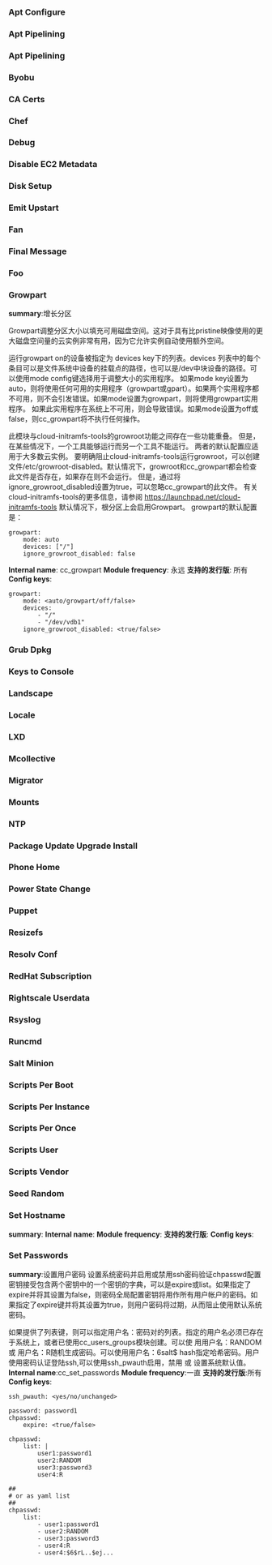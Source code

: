### Apt Configure
### Apt Pipelining
### Apt Pipelining
### Byobu
### CA Certs
### Chef
### Debug
### Disable EC2 Metadata
### Disk Setup
### Emit Upstart
### Fan
### Final Message
### Foo
### Growpart
**summary**:增长分区

Growpart调整分区大小以填充可用磁盘空间。这对于具有比pristine映像使用的更大磁盘空间量的云实例非常有用，因为它允许实例自动使用额外空间。

运行growpart on的设备被指定为 devices key下的列表。devices 列表中的每个条目可以是文件系统中设备的挂载点的路径，也可以是/dev中块设备的路径。可以使用mode config键选择用于调整大小的实用程序。
如果mode key设置为auto，则将使用任何可用的实用程序（growpart或gpart）。如果两个实用程序都不可用，则不会引发错误。如果mode设置为growpart，则将使用growpart实用程序。 如果此实用程序在系统上不可用，则会导致错误。如果mode设置为off或false，则cc_growpart将不执行任何操作。

此模块与cloud-initramfs-tools的growroot功能之间存在一些功能重叠。
但是，在某些情况下，一个工具能够运行而另一个工具不能运行。
两者的默认配置应适用于大多数云实例。
要明确阻止cloud-initramfs-tools运行growroot，可以创建文件/etc/growroot-disabled。默认情况下，growroot和cc_growpart都会检查此文件是否存在，如果存在则不会运行。 但是，通过将ignore_growroot_disabled设置为true，可以忽略cc_growpart的此文件。 有关cloud-initramfs-tools的更多信息，请参阅 https://launchpad.net/cloud-initramfs-tools
默认情况下，根分区上会启用Growpart。 growpart的默认配置是：
```
growpart:
    mode: auto
    devices: ["/"]
    ignore_growroot_disabled: false
```

**Internal name**: cc_growpart
**Module frequency**: 永远
**支持的发行版**: 所有
**Config keys**:
```
growpart:
    mode: <auto/growpart/off/false>
    devices:
        - "/"
        - "/dev/vdb1"
    ignore_growroot_disabled: <true/false>
```

### Grub Dpkg
### Keys to Console
### Landscape
### Locale
### LXD
### Mcollective
### Migrator
### Mounts
### NTP
### Package Update Upgrade Install
### Phone Home
### Power State Change
### Puppet
### Resizefs
### Resolv Conf
### RedHat Subscription
### Rightscale Userdata
### Rsyslog
### Runcmd
### Salt Minion
### Scripts Per Boot
### Scripts Per Instance
### Scripts Per Once
### Scripts User
### Scripts Vendor
### Seed Random
### Set Hostname
**summary**:
**Internal name**:
**Module frequency**:
**支持的发行版**:
**Config keys**:
### Set Passwords
**summary**:设置用户密码
设置系统密码并启用或禁用ssh密码验证chpasswd配置密钥接受包含两个密钥中的一个密钥的字典，可以是expire或list。如果指定了expire并将其设置为false，则密码全局配置密钥将用作所有用户帐户的密码。如果指定了expire键并将其设置为true，则用户密码将过期，从而阻止使用默认系统密码。

如果提供了列表键，则可以指定用户名：密码对的列表。指定的用户名必须已存在于系统上，或者已使用cc_users_groups模块创建。可以使 用用户名：RANDOM或 用户名：R随机生成密码。可以使用用户名：$6$salt$ hash指定哈希密码。用户使用密码认证登陆ssh,可以使用ssh_pwauth启用，禁用 或 设置系统默认值。
**Internal name**:cc_set_passwords
**Module frequency**:一直
**支持的发行版**:所有
**Config keys**:
```
ssh_pwauth: <yes/no/unchanged>

password: password1
chpasswd:
    expire: <true/false>

chpasswd:
    list: |
        user1:password1
        user2:RANDOM
        user3:password3
        user4:R

##
# or as yaml list
##
chpasswd:
    list:
        - user1:password1
        - user2:RANDOM
        - user3:password3
        - user4:R
        - user4:$6$rL..$ej...
```
